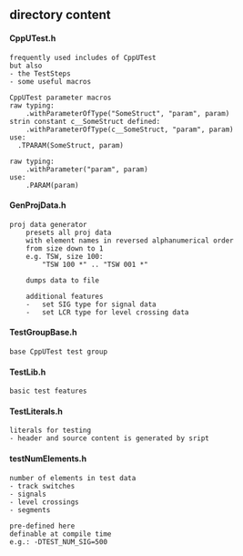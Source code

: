 ## directory content

#### CppUTest.h
```
frequently used includes of CppUTest
but also
- the TestSteps
- some useful macros

CppUTest parameter macros
raw typing:
    .withParameterOfType("SomeStruct", "param", param)
strin constant c__SomeStruct defined:
    .withParameterOfType(c__SomeStruct, "param", param)
use:
  .TPARAM(SomeStruct, param)

raw typing:
    .withParameter("param", param)
use:
    .PARAM(param)
```

#### GenProjData.h
```
proj data generator
    presets all proj data
    with element names in reversed alphanumerical order
    from size down to 1
    e.g. TSW, size 100:
        "TSW 100 *" .. "TSW 001 *"

    dumps data to file

    additional features
    -   set SIG type for signal data
    -   set LCR type for level crossing data
```

#### TestGroupBase.h
```
base CppUTest test group
```

#### TestLib.h
```
basic test features
```

#### TestLiterals.h
```
literals for testing
- header and source content is generated by sript
```

#### testNumElements.h
```
number of elements in test data
- track switches
- signals
- level crossings
- segments

pre-defined here
definable at compile time
e.g.: -DTEST_NUM_SIG=500
```
